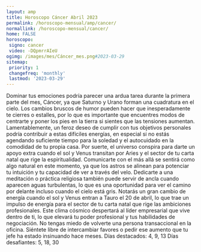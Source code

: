 ```yaml
---
layout: amp
title: Horoscopo Cáncer Abril 2023 
permalink: /horoscopo-mensual/amp/cancer/
normallink: /horoscopo-mensual/cancer/
home: FALSE
horoscopo:
 signo: cancer
 video: -DQpmrrAIeU
ogimg: /images/mes/Cáncer_mes.png#2023-03-29
sitemap:
 priority: 1
 changefreq: 'monthly'
 lastmod: '2023-03-29'
---
```



Dominar tus emociones podría parecer una ardua tarea durante la primera parte del mes, Cáncer, ya que Saturno y Urano forman una cuadratura en el cielo. Los cambios bruscos de humor pueden hacer que inesperadamente te cierres o estalles, por lo que es importante que encuentres modos de centrarte y poner los pies en la tierra si sientes que las tensiones aumentan. Lamentablemente, un feroz deseo de cumplir con tus objetivos personales podría contribuir a estas difíciles energías, en especial si no estás agendando suficiente tiempo para la soledad y el autocuidado en la comodidad de tu propia casa.
Por suerte, el universo conspira para darte un apoyo extra cuando el sol y Venus transitan por Aries y el sector de tu carta natal que rige la espiritualidad. Comunicarte con el más allá se sentirá como algo natural en este momento, ya que los astros se alinean para potenciar tu intuición y tu capacidad de ver a través del velo. Dedicarte a una meditación o práctica religiosa también puede servir de ancla cuando aparecen aguas turbulentas, lo que es una oportunidad para ver el camino por delante incluso cuando el cielo está gris.
Notarás un gran cambio de energía cuando el sol y Venus entran a Tauro el 20 de abril, lo que trae un impulso de energía para el sector de tu carta natal que rige las ambiciones profesionales. Este clima cósmico despertará al líder empresarial que vive dentro de ti, lo que elevará tu poder profesional y tus habilidades de negociación. No tengas miedo de volverte una persona transaccional en la oficina. Siéntete libre de intercambiar favores o pedir ese aumento que tu jefe ha estado insinuando hace meses.
Días destacados: 4, 9, 13
Días desafiantes: 5, 18, 30